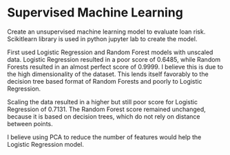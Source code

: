 # Supervised Machine Learning



Create an unsupervised machine learning  model to evaluate loan risk.  Scikitlearn library is used in python jupyter lab to create the model.



First used Logistic Regression and Random Forest models with unscaled data. Logistic Regression resulted in a poor score of 0.6485, while Random Forests resulted in an almost perfect score of 0.9999. I believe this is due to the high dimensionality of the dataset. This lends itself favorably to the decision tree based format of Random Forests and poorly to Logistic Regression.



Scaling the data resulted in a higher but still poor score for Logistic Regression of 0.7131. The Random Forest score remained unchanged, because it is based on decision trees, which do not rely on distance between points.



I believe using PCA to reduce the number of features would help the Logistic Regression model.